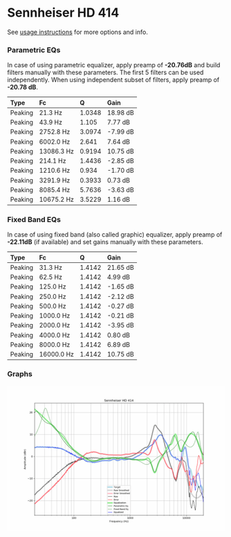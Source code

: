 # Sennheiser HD 414
See [usage instructions](https://github.com/jaakkopasanen/AutoEq#usage) for more options and info.

### Parametric EQs
In case of using parametric equalizer, apply preamp of **-20.76dB** and build filters manually
with these parameters. The first 5 filters can be used independently.
When using independent subset of filters, apply preamp of **-20.78 dB**.

| Type    | Fc         |      Q | Gain     |
|:--------|:-----------|:-------|:---------|
| Peaking | 21.3 Hz    | 1.0348 | 18.98 dB |
| Peaking | 43.9 Hz    | 1.105  | 7.77 dB  |
| Peaking | 2752.8 Hz  | 3.0974 | -7.99 dB |
| Peaking | 6002.0 Hz  | 2.641  | 7.64 dB  |
| Peaking | 13086.3 Hz | 0.9194 | 10.75 dB |
| Peaking | 214.1 Hz   | 1.4436 | -2.85 dB |
| Peaking | 1210.6 Hz  | 0.934  | -1.70 dB |
| Peaking | 3291.9 Hz  | 0.3933 | 0.73 dB  |
| Peaking | 8085.4 Hz  | 5.7636 | -3.63 dB |
| Peaking | 10675.2 Hz | 3.5229 | 1.16 dB  |

### Fixed Band EQs
In case of using fixed band (also called graphic) equalizer, apply preamp of **-22.11dB**
(if available) and set gains manually with these parameters.

| Type    | Fc         |      Q | Gain     |
|:--------|:-----------|:-------|:---------|
| Peaking | 31.3 Hz    | 1.4142 | 21.65 dB |
| Peaking | 62.5 Hz    | 1.4142 | 4.99 dB  |
| Peaking | 125.0 Hz   | 1.4142 | -1.65 dB |
| Peaking | 250.0 Hz   | 1.4142 | -2.12 dB |
| Peaking | 500.0 Hz   | 1.4142 | -0.27 dB |
| Peaking | 1000.0 Hz  | 1.4142 | -0.21 dB |
| Peaking | 2000.0 Hz  | 1.4142 | -3.95 dB |
| Peaking | 4000.0 Hz  | 1.4142 | 0.80 dB  |
| Peaking | 8000.0 Hz  | 1.4142 | 6.89 dB  |
| Peaking | 16000.0 Hz | 1.4142 | 10.75 dB |

### Graphs
![](./Sennheiser%20HD%20414.png)